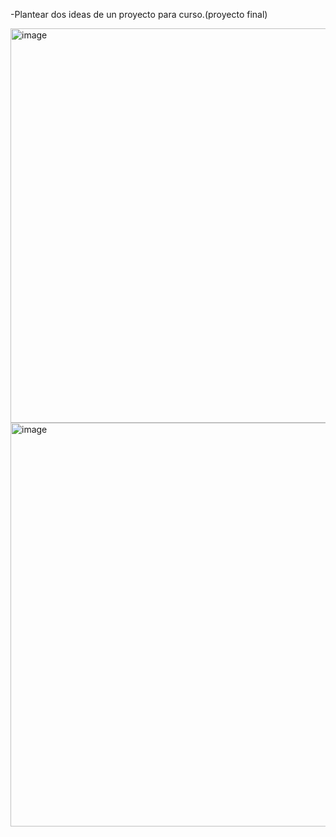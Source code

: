 -Plantear dos ideas de un proyecto para curso.(proyecto final)



<img width="1194" height="631" alt="image" src="https://github.com/user-attachments/assets/2436b1ac-8b1b-4502-aa86-1123069051a3" />



<img width="1197" height="646" alt="image" src="https://github.com/user-attachments/assets/20cc1e84-ce76-449c-8f44-625a78c5848c" />

